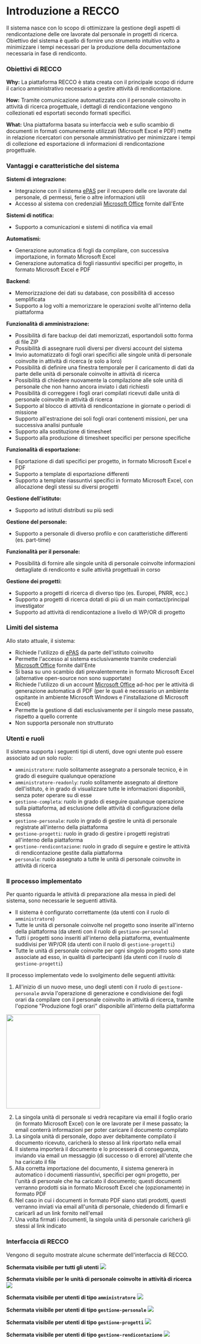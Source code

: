 # Introduzione a RECCO

Il sistema nasce con lo scopo di ottimizzare la gestione degli aspetti di rendicontazione delle ore lavorate dal personale in progetti di ricerca.
Obiettivo del sistema è quello di fornire uno strumento intuitivo volto a minimizzare i tempi necessari per la produzione della documentazione necessaria in fase di rendiconto.

### Obiettivi di RECCO ###

**Why:** La piattaforma RECCO è stata creata con il principale scopo di ridurre il carico amministrativo necessario a gestire attività di rendicontazione.

**How:** Tramite comunicazione automatizzata con il personale coinvolto in attività di ricerca progettuale, i dettagli di rendicontazione vengono collezionati ed esportati secondo formati specifici.

**What:** Una piattaforma basata su interfaccia web e sullo scambio di documenti in formati comunemente utilizzati (Microsoft Excel e PDF) mette in relazione ricercatori con personale amministrativo per minimizzare i tempi di collezione ed esportazione di informazioni di rendicontazione progettuale.

### Vantaggi e caratteristiche del sistema ###

**Sistemi di integrazione:**
* Integrazione con il sistema [ePAS](https://epas.amministrazione.cnr.it) per il recupero delle ore lavorate dal personale, di permessi, ferie o altre informazioni utili
* Accesso al sistema con credenziali [Microsoft Office](https://www.office.com) fornite dall'Ente

**Sistemi di notifica:**
* Supporto a comunicazioni e sistemi di notifica via email

**Automatismi:**
* Generazione automatica di fogli da compilare, con successiva importazione, in formato Microsoft Excel
* Generazione automatica di fogli riassuntivi specifici per progetto, in formato Microsoft Excel e PDF

**Backend:**
* Memorizzazione dei dati su database, con possibilità di accesso semplificata
* Supporto a log volti a memorizzare le operazioni svolte all'interno della piattaforma

**Funzionalità di amministrazione:**
* Possibilità di fare backup dei dati memorizzati, esportandoli sotto forma di file ZIP
* Possibilità di assegnare ruoli diversi per diversi account del sistema
* Invio automatizzato di fogli orari specifici alle singole unità di personale coinvolte in attività di ricerca (e solo a loro)
* Possibilità di definire una finestra temporale per il caricamento di dati da parte delle unità di personale coinvolte in attività di ricerca
* Possibilità di chiedere nuovamente la compilazione alle sole unità di personale che non hanno ancora inviato i dati richiesti
* Possibilità di correggere i fogli orari compilati ricevuti dalle unità di personale coinvolte in attività di ricerca
* Supporto al blocco di attività di rendicontazione in giornate o periodi di missione
* Supporto all'estrazione dei soli fogli orari contenenti missioni, per una successiva analisi puntuale
* Supporto alla sostituzione di timesheet
* Supporto alla produzione di timesheet specifici per persone specifiche

**Funzionalità di esportazione:**
* Esportazione di dati specifici per progetto, in formato Microsoft Excel e PDF
* Supporto a template di esportazione differenti
* Supporto a template riassuntivi specifici in formato Microsoft Excel, con allocazione degli stessi su diversi progetti

**Gestione dell'istituto:**
* Supporto ad istituti distributi su più sedi

**Gestione del personale:**
* Supporto a personale di diverso profilo e con caratteristiche differenti (es. part-time)

**Funzionalità per il personale:**
* Possibilità di fornire alle singole unità di personale coinvolte informazioni dettagliate di rendiconto e sulle attività progettuali in corso

**Gestione dei progetti:**
* Supporto a progetti di ricerca di diverso tipo (es. Europei, PNRR, ecc.)
* Supporto a progetti di ricerca dotati di più di un main contact/principal investigator
* Supporto ad attività di rendicontazione a livello di WP/OR di progetto

### Limiti del sistema ###

Allo stato attuale, il sistema:
* Richiede l'utilizzo di [ePAS](https://epas.amministrazione.cnr.it) da parte dell'istituto coinvolto
* Permette l'accesso al sistema esclusivamente tramite credenziali [Microsoft Office](https://www.office.com) fornite dall'Ente
* Si basa su uno scambio dati prevalentemente in formato Microsoft Excel (alternative open-source non sono supportate)
* Richiede l'utilizzo di un account [Microsoft Office](https://www.office.com) ad-hoc per le attività di generazione automatica di PDF (per le quali è necessario un ambiente ospitante in ambiente Microsoft Windows e l'installazione di Microsoft Excel)
* Permette la gestione di dati esclusivamente per il singolo mese passato, rispetto a quello corrente
* Non supporta personale non strutturato

### Utenti e ruoli ###

Il sistema supporta i seguenti tipi di utenti, dove ogni utente può essere associato ad un solo ruolo:
* `amministratore`: ruolo solitamente assegnato a personale tecnico, è in grado di eseguire qualunque operazione
* `amministratore-readonly`: ruolo solitamente assegnato al direttore dell'istituto, è in grado di visualizzare tutte le informazioni disponibili, senza poter operare su di esse
* `gestione-completa`: ruolo in grado di eseguire qualunque operazione sulla piattaforma, ad esclusione delle attività di configurazione della stessa
* `gestione-personale`: ruolo in grado di gestire le unità di personale registrate all'interno della piattaforma
* `gestione-progetti`: ruolo in grado di gestire i progetti registrati all'interno della piattaforma
* `gestione-rendicontazione`: ruolo in grado di seguire e gestire le attività di rendicontazione gestite dalla piattaforma
* `personale`: ruolo assegnato a tutte le unità di personale coinvolte in attività di ricerca

### Il processo implementato ###

Per quanto riguarda le attività di preparazione alla messa in piedi del sistema, sono necessarie le seguenti attività.
* Il sistema è configurato correttamente (da utenti con il ruolo di `amministratore`)
* Tutte le unità di personale coinvolte nel progetto sono inserite all'interno della piattaforma (da utenti con il ruolo di `gestione-personale`)
* Tutti i progetti sono inseriti all'interno della piattaforma, eventualmente suddivisi per WP/OR (da utenti con il ruolo di `gestione-progetti`)
* Tutte le unità di personale coinvolte per ogni singolo progetto sono state associate ad esso, in qualità di partecipanti (da utenti con il ruolo di `gestione-progetti`)

Il processo implementato vede lo svolgimento delle seguenti attività:
1. All'inizio di un nuovo mese, uno degli utenti con il ruolo di `gestione-personale` avvia l'operazione di generazione e condivisione dei fogli orari da compilare con il personale coinvolto in attività di ricerca, tramite l'opzione "Produzione fogli orari" disponibile all'interno della piattaforma

<img src="img/produzionefogliorari.png" height="250">

2. La singola unità di personale si vedrà recapitare via email il foglio orario (in formato Microsoft Excel) con le ore lavorate per il mese passato; la email conterrà informazioni per poter caricare il documento compilato
3. La singola unità di personale, dopo aver debitamente compilato il documento ricevuto, caricherà lo stesso al link riportato nella email
4. Il sistema importerà il documento e lo processerà di conseguenza, inviando via email un messaggio (di successo o di errore) all'utente che ha caricato il file
5. Alla corretta importazione del documento, il sistema genererà in automatico i documenti riassuntivi, specifici per ogni progetto, per l'unità di personale che ha caricato il documento; questi documenti verranno prodotti sia in formato Microsoft Excel che (opzionamente) in formato PDF
6. Nel caso in cui i documenti in formato PDF siano stati prodotti, questi verranno inviati via email all'unità di personale, chiedendo di firmarli e caricarli ad un link fornito nell'email
7. Una volta firmati i documenti, la singola unità di personale caricherà gli stessi al link indicato

### Interfaccia di RECCO ###

Vengono di seguito mostrate alcune schermate dell'interfaccia di RECCO.

**Schermata visibile per tutti gli utenti**
<img src="img/interfaccia_home.png">

**Schermata visibile per le unità di personale coinvolte in attività di ricerca**
<img src="img/interfaccia_fogli.png">

**Schermata visibile per utenti di tipo `amministratore`**
<img src="img/interfaccia_amministrazione.png">

**Schermata visibile per utenti di tipo `gestione-personale`**
<img src="img/interfaccia_personale.png">

**Schermata visibile per utenti di tipo `gestione-progetti`**
<img src="img/interfaccia_progetti.png">

**Schermata visibile per utenti di tipo `gestione-rendicontazione`**
<img src="img/interfaccia_rendicontazione.png">
